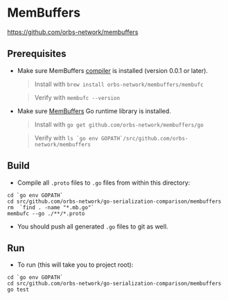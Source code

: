 # MemBuffers

https://github.com/orbs-network/membuffers

## Prerequisites

* Make sure MemBuffers [compiler](https://github.com/orbs-network/membuffers/go/membufc) is installed (version 0.0.1 or later).

  > Install with `brew install orbs-network/membuffers/membufc`
  
  > Verify with `membufc --version`
  
* Make sure [MemBuffers](https://github.com/orbs-network/membuffers) Go runtime library is installed.
 
  > Install with `go get github.com/orbs-network/membuffers/go`

  > Verify with ``ls `go env GOPATH`/src/github.com/orbs-network/membuffers``

## Build

* Compile all `.proto` files to `.go` files from within this directory:
```
cd `go env GOPATH`
cd src/github.com/orbs-network/go-serialization-comparison/membuffers
rm  `find . -name "*.mb.go"`
membufc --go ./**/*.proto
```

* You should push all generated `.go` files to git as well.

## Run

* To run (this will take you to project root):
```
cd `go env GOPATH`
cd src/github.com/orbs-network/go-serialization-comparison/membuffers
go test
```